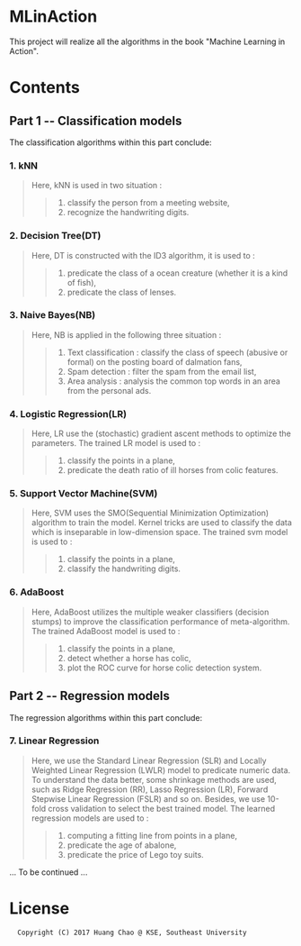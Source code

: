 # MLinAction
This project will realize all the algorithms in the book "Machine Learning in Action".


# Contents

## Part 1 -- Classification models
The classification algorithms within this part conclude:<br>

### 1. kNN  
>Here, kNN is used in two situation :  
>>1) classify the person from a meeting website,  
>>2) recognize the handwriting digits. 

### 2. Decision Tree(DT)
>Here, DT is constructed with the ID3 algorithm, it is used to :  
>>1) predicate the class of a ocean creature (whether it is a kind of fish),  
>>2) predicate the class of lenses.  

### 3. Naive Bayes(NB)
>Here, NB is applied in the following three situation :
>>1) Text classification : classify the class of speech (abusive or formal) on the posting board of dalmation fans,  
>>2) Spam detection : filter the spam from the email list,  
>>3) Area analysis : analysis the common top words in an area from the personal ads.  

### 4. Logistic Regression(LR)
>Here, LR use the (stochastic) gradient ascent methods to optimize the parameters. The trained LR model is used to :
>>1) classify the points in a plane,  
>>2) predicate the death ratio of ill horses from colic features.   


### 5. Support Vector Machine(SVM)
>Here, SVM uses the SMO(Sequential Minimization Optimization) algorithm to train the model. Kernel tricks are used to classify the data which is inseparable in low-dimension space. The trained svm model is used to : 
>>1) classify the points in a plane,  
>>2) classify the handwriting digits.


### 6. AdaBoost
>Here, AdaBoost utilizes the multiple weaker classifiers (decision stumps) to improve the classification performance of meta-algorithm. The trained AdaBoost model is used to :
>>1) classify the points in a plane,  
>>2) detect whether a horse has colic,  
>>3) plot the ROC curve for horse colic detection system.


## Part 2 -- Regression models
The regression algorithms within this part conclude:<br>

### 7. Linear Regression
>Here, we use the Standard Linear Regression (SLR) and Locally Weighted Linear Regression (LWLR) model to predicate numeric data. To understand the data better, some shrinkage methods are used, such as Ridge Regression (RR), Lasso Regression (LR), Forward Stepwise Linear Regression (FSLR) and so on. Besides, we use 10-fold cross validation to select the best trained model. The learned regression models are used to :
>>1) computing a fitting line from points in a plane, 
>>2) predicate the age of abalone, 
>>3) predicate the price of Lego toy suits.


... To be continued ...


# License
```
  Copyright (C) 2017 Huang Chao @ KSE, Southeast University
```
